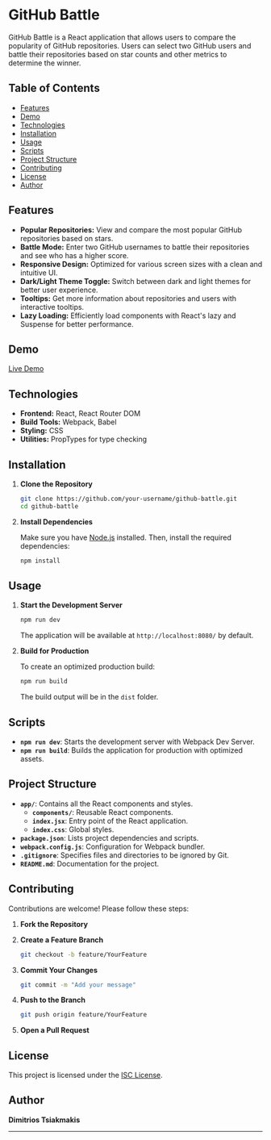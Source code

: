 # GitHub Battle

GitHub Battle is a React application that allows users to compare the popularity of GitHub repositories. Users can select two GitHub users and battle their repositories based on star counts and other metrics to determine the winner.

## Table of Contents

-  [Features](#features)
-  [Demo](#demo)
-  [Technologies](#technologies)
-  [Installation](#installation)
-  [Usage](#usage)
-  [Scripts](#scripts)
-  [Project Structure](#project-structure)
-  [Contributing](#contributing)
-  [License](#license)
-  [Author](#author)

## Features

-  **Popular Repositories:** View and compare the most popular GitHub repositories based on stars.
-  **Battle Mode:** Enter two GitHub usernames to battle their repositories and see who has a higher score.
-  **Responsive Design:** Optimized for various screen sizes with a clean and intuitive UI.
-  **Dark/Light Theme Toggle:** Switch between dark and light themes for better user experience.
-  **Tooltips:** Get more information about repositories and users with interactive tooltips.
-  **Lazy Loading:** Efficiently load components with React's lazy and Suspense for better performance.

## Demo

[Live Demo](https://github-battle-wrji-gamma.vercel.app/)

## Technologies

-  **Frontend:** React, React Router DOM
-  **Build Tools:** Webpack, Babel
-  **Styling:** CSS
-  **Utilities:** PropTypes for type checking

## Installation

1. **Clone the Repository**

   ```bash
   git clone https://github.com/your-username/github-battle.git
   cd github-battle
   ```

2. **Install Dependencies**

   Make sure you have [Node.js](https://nodejs.org/) installed. Then, install the required dependencies:

   ```bash
   npm install
   ```

## Usage

1. **Start the Development Server**

   ```bash
   npm run dev
   ```

   The application will be available at `http://localhost:8080/` by default.

2. **Build for Production**

   To create an optimized production build:

   ```bash
   npm run build
   ```

   The build output will be in the `dist` folder.

## Scripts

-  **`npm run dev`**: Starts the development server with Webpack Dev Server.
-  **`npm run build`**: Builds the application for production with optimized assets.

## Project Structure

-  **`app/`**: Contains all the React components and styles.
   -  **`components/`**: Reusable React components.
   -  **`index.jsx`**: Entry point of the React application.
   -  **`index.css`**: Global styles.
-  **`package.json`**: Lists project dependencies and scripts.
-  **`webpack.config.js`**: Configuration for Webpack bundler.
-  **`.gitignore`**: Specifies files and directories to be ignored by Git.
-  **`README.md`**: Documentation for the project.

## Contributing

Contributions are welcome! Please follow these steps:

1. **Fork the Repository**

2. **Create a Feature Branch**

   ```bash
   git checkout -b feature/YourFeature
   ```

3. **Commit Your Changes**

   ```bash
   git commit -m "Add your message"
   ```

4. **Push to the Branch**

   ```bash
   git push origin feature/YourFeature
   ```

5. **Open a Pull Request**

## License

This project is licensed under the [ISC License](LICENSE).

## Author

**Dimitrios Tsiakmakis**

---
